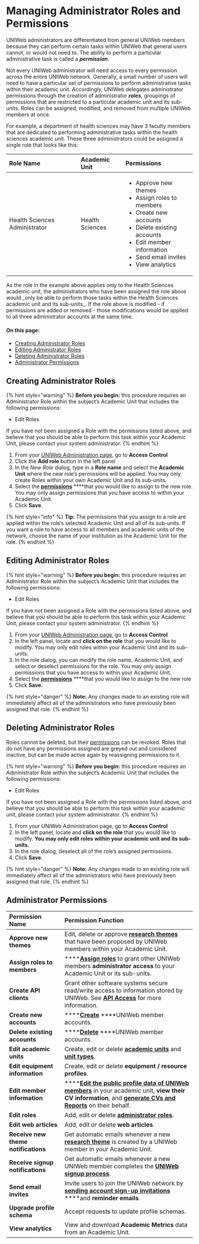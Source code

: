 # Managing Administrator Roles and Permissions

UNIWeb administrators are differentiated from general UNIWeb members because they can perform certain tasks within UNIWeb that general users cannot, or would not need to. The ability to perform a particular administrative task is called a _**permission**_.

Not every UNIWeb administrator will need access to every permission across the entire UNIWeb network. Generally, a small number of users will need to have a particular set of permissions to perform administrative tasks within their academic unit. Accordingly, UNIWeb delegates administrator permissions through the creation of administrator _**roles**_, groupings of permissions that are restricted to a particular academic unit and its sub-units. Roles can be assigned, modified, and removed from multiple UNIWeb members at once.

For example, a department of health sciences may have 3 faculty members that are dedicated to performing administrative tasks within the health sciences academic unit. These three administrators could be assigned a single role that looks like this:

<table>
  <thead>
    <tr>
      <th style="text-align:left">Role Name</th>
      <th style="text-align:left">Academic Unit</th>
      <th style="text-align:left">Permissions</th>
    </tr>
  </thead>
  <tbody>
    <tr>
      <td style="text-align:left">Health Sciences Administrator</td>
      <td style="text-align:left">Health Sciences</td>
      <td style="text-align:left">
        <ul>
          <li>Approve new themes</li>
          <li>Assign roles to members</li>
          <li>Create new accounts</li>
          <li>Delete existing accounts</li>
          <li>Edit member information</li>
          <li>Send email invites</li>
          <li>View analytics</li>
        </ul>
      </td>
    </tr>
  </tbody>
</table>As the role in the example above applies only to the Health Sciences academic unit, the administrators who have been assigned the role above would _only be able to perform those tasks within the Health Sciences academic unit and its sub-units_. If the role above is modified - if permissions are added or removed - those modifications would be applied to all three administrator accounts at the same time.

#### On this page:

* [Creating Administrator Roles](managing-administrator-roles-and-permissions.md#creating-administrator-roles)
* [Editing Administrator Roles](managing-administrator-roles-and-permissions.md#editing-administrator-roles)
* [Deleting Administrator Roles](managing-administrator-roles-and-permissions.md#deleting-administrator-roles)
* [Administrator Permissions](managing-administrator-roles-and-permissions.md#administrator-permissions)

## Creating Administrator Roles

{% hint style="warning" %}
**Before you begin:** this procedure requires an Administrator Role within the subject’s Academic Unit that includes the following permissions:

* Edit Roles

If you have not been assigned a Role with the permissions listed above, and believe that you should be able to perform this task within your Academic Unit, please contact your system administrator.
{% endhint %}

1. From your [UNIWeb Administration page](../../introduction/navigating-uniweb/uniweb-sections.md#the-administration-page), go to **Access Control**
2. Click the **Add role** button in the left panel
3. In the _New Role_ dialog, type in a **Role name** and select the **Academic Unit** where the new role’s permissions will be applied. You may only create Roles within your own Academic Unit and its sub-units.
4. Select the [**permissions**](managing-administrator-roles-and-permissions.md#administrator-permissions) ****that you would like to assign to the new role. You may only assign permissions that you have access to within your Academic Unit.
5. Click **Save**.

{% hint style="info" %}
**Tip:** The permissions that you assign to a role are applied within the role’s selected Academic Unit and all of its sub-units. If you want a role to have access to all members and academic units of the network, choose the name of your institution as the Academic Unit for the role.
{% endhint %}

## Editing Administrator Roles

{% hint style="warning" %}
**Before you begin:** this procedure requires an Administrator Role within the subject’s Academic Unit that includes the following permissions:

* Edit Roles

If you have not been assigned a Role with the permissions listed above, and believe that you should be able to perform this task within your Academic Unit, please contact your system administrator.
{% endhint %}

1. From your [UNIWeb Administration page](../../introduction/navigating-uniweb/uniweb-sections.md#the-administration-page), go to **Access Control**
2. In the left panel, locate and **click on the role** that you would like to modify. You may only edit roles within your Academic Unit and its sub-units.
3. In the role dialog, you can modify the role name, Academic Unit, and select or deselect permissions for the role. You may only assign permissions that you have access to within your Academic Unit.
4. Select the [**permissions**](managing-administrator-roles-and-permissions.md#administrator-permissions) ****that you would like to assign to the new role
5. Click **Save.**

{% hint style="danger" %}
**Note:** Any changes made to an existing role will immediately affect all of the administrators who have previously been assigned that role.
{% endhint %}

## Deleting Administrator Roles

Roles cannot be deleted, but their [permissions](managing-administrator-roles-and-permissions.md#administrator-permissions) can be revoked. Roles that do not have any permissions assigned are greyed out and considered inactive, but can be made active again by reassigning permissions to it.

{% hint style="warning" %}
**Before you begin:** this procedure requires an Administrator Role within the subject’s Academic Unit that includes the following permissions:

* Edit Roles

If you have not been assigned a Role with the permissions listed above, and believe that you should be able to perform this task within your academic unit, please contact your system administrator.
{% endhint %}

1. From your UNIWeb Administration page, go to **Access Control**
2. In the left panel, locate and **click on the role** that you would like to modify. **You may only edit roles within your academic unit and its sub-units.**
3. In the role dialog, deselect all of the role’s assigned permissions.
4. Click **Save**.

{% hint style="danger" %}
**Note:** Any changes made to an existing role will immediately affect all of the administrators who have previously been assigned that role.
{% endhint %}

## Administrator Permissions

| Permission Name | Permission Function |
| :--- | :--- |
| **Approve new themes** | Edit, delete or approve [**research themes**](../../networking-on-uniweb/research-themes/managing-research-themes.md) that have been proposed by UNIWeb members within your Academic Unit. |
| **Assign roles to members** | \*\*\*\*[**Assign roles**](managing-administrators.md) to grant other UNIWeb members **administrator access** to your Academic Unit or its sub-units. |
| **Create API clients** | Grant other software systems secure read/write access to information stored by UNIWeb. See [**API Access**](../../uniweb-support-docs/api-access/) for more information. |
| **Create new accounts** | \*\*\*\*[**Create**](../account-management/account-creation.md#creating-uniweb-member-accounts-manually) ****UNIWeb member accounts. |
| **Delete existing accounts** | \*\*\*\*[**Delete**](../account-management/account-deletion.md#deleting-a-uniweb-members-account) ****UNIWeb member accounts. |
| **Edit academic units** | Create, edit or delete [**academic units**](../academic-units/managing-academic-units.md#create-an-academic-unit-manually) and [**unit types**](../academic-units/managing-academic-units.md#add-a-unit-type). |
| **Edit equipment information** | Create, edit or delete **equipment / resource profiles**. |
| **Edit member information** | \*\*\*\*[**Edit the public profile data of UNIWeb members**](../../networking-on-uniweb/your-public-profile/filling-out-your-public-profile.md#filling-out-another-uniweb-members-public-profile) in your academic unit, **view their CV information**, and [**generate CVs and Reports**](../../your-academic-information/exporting-academic-information/downloading-cvs-and-reports.md#downloading-member-cvs-and-reports) on their behalf. |
| **Edit roles** | Add, edit or delete [**administrator roles**](managing-administrator-roles-and-permissions.md). |
| **Edit web articles** | Add, edit or delete **web articles**. |
| **Receive new theme notifications** | Get automatic emails whenever a new [**research theme**](../../networking-on-uniweb/research-themes/managing-research-themes.md#approving-research-themes) is created by a UNIWeb member in your Academic Unit. |
| **Receive signup notifications** | Get automatic emails whenever a new UNIWeb member completes the [**UNIWeb signup process**](../account-management/account-creation.md). |
| **Send email invites** | Invite users to join the UNIWeb network by [**sending account sign-up invitations**](../account-management/account-creation.md#sending-account-activation-emails) ****and **reminder emails**. |
| **Upgrade profile schema** | Accept requests to update profile schemas. |
| **View analytics** | View and download **Academic Metrics** data from an Academic Unit. |

#### 


